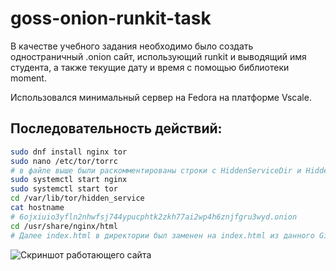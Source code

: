 # goss-onion-runkit-task

В качестве учебного задания необходимо было создать одностраничный .onion сайт, использующий runkit и выводящий имя студента, а также текущие дату и время с помощью библиотеки moment.

Использовался минимальный сервер на Fedora на платформе Vscale.

## Последовательность действий:

```bash
sudo dnf install nginx tor
sudo nano /etc/tor/torrc
# в файле выше были раскомментированы строки c HiddenServiceDir и HiddenServicePort
sudo systemctl start nginx
sudo systemctl start tor
cd /var/lib/tor/hidden_service
cat hostname
# 6ojxiuio3yfln2nhwfsj744ypucphtk2zkh77ai2wp4h6znjfgru3wyd.onion
cd /usr/share/nginx/html
# Далее index.html в директории был заменен на index.html из данного Github репозитория
```

![Скриншот работающего сайта](https://user-images.githubusercontent.com/46153650/133925531-a6ad6fe8-ad99-40c8-bb6b-3367804bc373.png)
